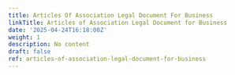 ```yaml
---
title: Articles Of Association Legal Document For Business
linkTitle: Articles of Association Legal Document for Business
date: '2025-04-24T16:18:00Z'
weight: 1
description: No content
draft: false
ref: articles-of-association-legal-document-for-business
---
```


